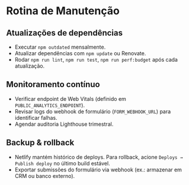 # Rotina de Manutenção

## Atualizações de dependências
- Executar `npm outdated` mensalmente.
- Atualizar dependências com `npm update` ou Renovate.
- Rodar `npm run lint`, `npm run test`, `npm run perf:budget` após cada atualização.

## Monitoramento contínuo
- Verificar endpoint de Web Vitals (definido em `PUBLIC_ANALYTICS_ENDPOINT`).
- Revisar logs do webhook de formulário (`FORM_WEBHOOK_URL`) para identificar falhas.
- Agendar auditoria Lighthouse trimestral.

## Backup & rollback
- Netlify mantém histórico de deploys. Para rollback, acione `Deploys → Publish deploy` no último build estável.
- Exportar submissões do formulário via webhook (ex.: armazenar em CRM ou banco externo).
